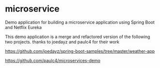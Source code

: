 # microservice
Demo application for building a microservice application using Spring Boot and Netflix Eureka

This demo application is a merge and refactored version of the following two projects. thanks to joedayz and paulc4 for their work

https://github.com/joedayz/spring-boot-samples/tree/master/weather-app

https://github.com/paulc4/microservices-demo

